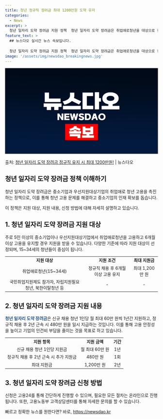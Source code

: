 ```yaml
---
title: 청년 정규직 장려금 최대 1200만원 도약 유지
categories:
  - News
excerpt: >
  청년 일자리 도약 장려금 지원 정책  청년 일자리 도약 장려금은 취업애로청년을 대상으로 한 중소기업 및 우선…
feature_text: >
  ## 뉴스다오 실시간 뉴스 속보입니다.

  청년 일자리 도약 장려금 지원 정책  청년 일자리 도약 장려금은 취업애로청년을 대상으로 한 중소기업 및 우선…
image: '/assets/img/newsdao_breakingnews.jpg'
---
```


![뉴스다오 속보](/assets/img/newsdao_breakingnews.jpg)

<p>출처: <a href="https://newsdao.kr/4024" rel="dofollow">청년 일자리 도약 장려금 정규직 유지 시 최대 1200만원!</a> | 뉴스다오</p>

<h2 data-ke-size="size26">청년 일자리 도약 장려금 정책 이해하기</h2>
<p data-ke-size="size16">청년 일자리 도약 장려금은 중소기업과 우선지원대상기업의 취업애로 청년 고용을 촉진하는 정책으로, 이를 통해 청년 고용 문제를 해결하고 중소기업의 인재 확보를 돕습니다.</p>
<p data-ke-size="size16">이 정책은 지원 대상, 지원 내용, 신청 방법에 대해 자세히 설명하고 있습니다.</p>

<h2 data-ke-size="size26">1. 청년 일자리 도약 장려금 지원 대상</h2>
<p data-ke-size="size16">주로 5인 이상의 중소기업이나 우선지원대상기업에서 취업애로청년을 고용하고 6개월 이상 고용을 유지할 경우 지원을 받을 수 있습니다. 다양한 기준에 따라 지원 대상이 선정되며, 15~34세의 청년들이 중심이 됩니다.</p>
<table>
	<tr>
		<td style="text-align: center; height: 17px;"><b>지원 대상</b></td>
		<td style="text-align: center; height: 17px;"><b>지원 조건</b></td>
		<td style="text-align: center; height: 17px;"><b>최대 지원금</b></td>
	</tr>
	<tr>
		<td style="text-align: center; height: 17px;">취업애로청년(15~34세)</td>
		<td style="text-align: center; height: 17px;">정규직 채용 후 6개월 이상 고용 유지</td>
		<td style="text-align: center; height: 17px;">최대 1,200만 원</td>
	</tr>
	<tr>
		<td style="text-align: center; height: 17px;">국민취업지원제도 참가자, 자립지원필요 청년, 북한이탈청년 등</td>
		<td style="text-align: center; height: 17px;">-</td>
		<td style="text-align: center; height: 17px;">-</td>
	</tr>
</table>

<h2 data-ke-size="size26">2. 청년 일자리 도약 장려금 지원 내용</h2>
<p data-ke-size="size16"><b><span style="color: #1a5490;">청년 일자리 도약 장려금</span></b>은 신규 채용 청년 1인당 월 최대 60만 원씩 1년간 지원하고, 정규직 채용 후 2년 근속 시 480만 원을 일시 지급하는 것입니다. 이를 통해 고용 안정성을 높이고 기업의 인건비 부담을 줄이는 것을 목표로 하고 있습니다.</p>
<table>
	<tr>
		<td style="text-align: center; height: 17px;"><b>지원 항목</b></td>
		<td style="text-align: center; height: 17px;"><b>지원 금액</b></td>
		<td style="text-align: center; height: 17px;"><b>기간</b></td>
	</tr>
	<tr>
		<td style="text-align: center; height: 17px;">신규 채용 청년 1인당 지원금</td>
		<td style="text-align: center; height: 17px;">월 최대 60만 원</td>
		<td style="text-align: center; height: 17px;">1년</td>
	</tr>
	<tr>
		<td style="text-align: center; height: 17px;">정규직 채용 후 2년 근속 시 추가 지원금</td>
		<td style="text-align: center; height: 17px;">480만 원</td>
		<td style="text-align: center; height: 17px;">1회</td>
	</tr>
	<tr>
		<td style="text-align: center; height: 17px;">최대 지원금</td>
		<td style="text-align: center; height: 17px;">1,200만 원</td>
		<td style="text-align: center; height: 17px;">2년</td>
	</tr>
</table>

<h2 data-ke-size="size26">3. 청년 일자리 도약 장려금 신청 방법</h2>
<p data-ke-size="size16">신청은 고용24를 통해 간단하게 진행할 수 있으며, 필요한 모든 절차는 온라인으로 진행됩니다. 또한, 고용노동부 고객상담센터를 통해 자세한 문의를 할 수 있습니다.</p> 

빠르고 정확한 뉴스를 원한다면? 바로, <a href="https://newsdao.kr" rel="dofollow">https://newsdao.kr</a>


